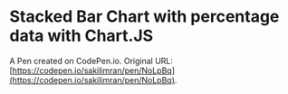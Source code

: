 # Stacked Bar Chart with percentage data with Chart.JS

A Pen created on CodePen.io. Original URL: [https://codepen.io/sakilimran/pen/NoLpBq](https://codepen.io/sakilimran/pen/NoLpBq).

